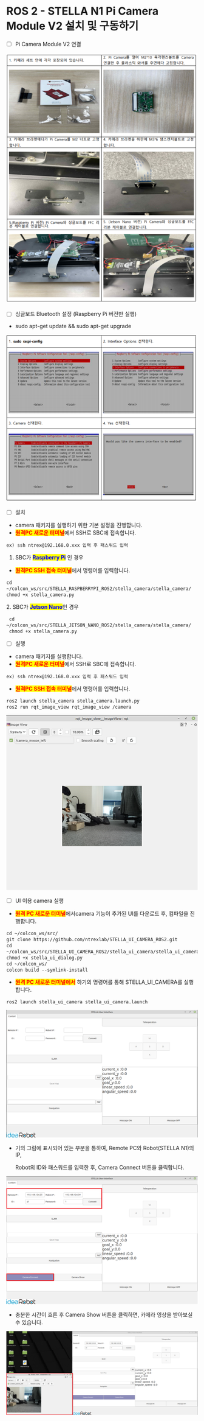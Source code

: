 # ROS 2 - STELLA N1 Pi Camera Module V2 설치 및 구동하기

* [ ] Pi Camera Module V2 연결

![](../../.gitbook/assets/057.png)

* [ ] 싱글보드 Bluetooth 설정 (Raspberry Pi 버전만 실행)

<!---->

* sudo apt-get update && sudo apt-get upgrade

![](../../.gitbook/assets/058.png)

* [ ] 설치 &#x20;

<!---->

* camera 패키지를 실행하기 위한 기본 설정을 진행합니다.&#x20;
* <mark style="color:red;">**원격PC 새로운 터미널**</mark>에서 SSH로 SBC에 접속합니다.

```
ex) ssh ntrex@192.168.0.xxx 입력 후 패스워드 입력
```

1. &#x20;SBC가 <mark style="color:blue;">**Raspberry Pi**</mark> 인 경우&#x20;

* <mark style="color:red;">**원격PC SSH 접속 터미널**</mark>에서 명령어를 입력합니다. &#x20;

```
cd ~/colcon_ws/src/STELLA_RASPBERRYPI_ROS2/stella_camera/stella_camera/
chmod +x stella_camera.py
```

2\.   SBC가 <mark style="color:blue;">**Jetson Nano**</mark>인 경우&#x20;

```
 cd ~/colcon_ws/src/STELLA_JETSON_NANO_ROS2/stella_camera/stella_camera/
 chmod +x stella_camera.py
```

* [ ] 실행 &#x20;

<!---->

* camera 패키지를 실행합니다.
* <mark style="color:red;">**원격PC 새로운 터미널**</mark>에서 SSH로 SBC에 접속합니다.

```
ex) ssh ntrex@192.168.0.xxx 입력 후 패스워드 입력
```

* <mark style="color:red;">**원격PC SSH 접속 터미널**</mark>에서 명령어를 입력합니다.&#x20;

```
ros2 launch stella_camera stella_camera.launch.py
ros2 run rqt_image_view rqt_image_view /camera
```

![](<../../.gitbook/assets/Screenshot from 2021-10-29 14-58-26 (1).png>)

* [ ] UI 이용 camera 실행&#x20;

<!---->

* <mark style="color:red;">**원격 PC 새로운 터미널**</mark>에서camera 기능이 추가된 UI를 다운로드 후, 컴파일을 진행합니다.

```
cd ~/colcon_ws/src/
git clone https://github.com/ntrexlab/STELLA_UI_CAMERA_ROS2.git
cd ~/colcon_ws/src/STELLA_UI_CAMERA_ROS2/stella_ui_camera/stella_ui_camera/
chmod +x stella_ui_dialog.py
cd ~/colcon_ws/
colcon build --symlink-install
```

* <mark style="color:red;">**원격 PC 새로운 터미널에서**</mark> 하기의 명령어를 통해 STELLA\_UI\_CAMERA를 실행합니다.&#x20;

```
ros2 launch stella_ui_camera stella_ui_camera.launch
```

![](<../../.gitbook/assets/Screenshot from 2021-10-29 14-26-49.png>)

*   기의 그림에 표시되어 있는 부분을 통하여, Remote PC와 Robot(STELLA N1)의 IP,

    &#x20;Robot의 ID와 패스워드를 입력한 후, Camera Connect 버튼을 클릭합니다.&#x20;

![](<../../.gitbook/assets/Screenshot from 2021-10-29 14-57-00.png>)

* 충분한 시간이 흐른 후 Camera Show 버튼을 클릭하면, 카메라 영상을 받아보실 수 있습니다.

![](<../../.gitbook/assets/Screenshot from 2021-10-29 14-57-13.png>)
